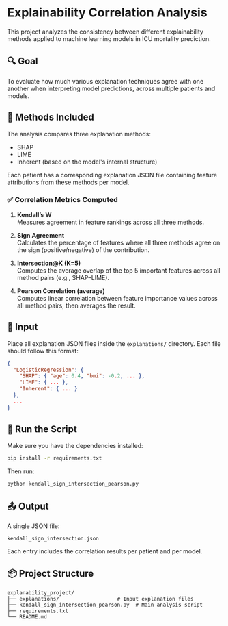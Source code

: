 # Explainability Correlation Analysis

This project analyzes the consistency between different explainability methods applied to machine learning models in ICU mortality prediction.

## 🔍 Goal
To evaluate how much various explanation techniques agree with one another when interpreting model predictions, across multiple patients and models.

## 🧪 Methods Included

The analysis compares three explanation methods:
- SHAP
- LIME
- Inherent (based on the model's internal structure)

Each patient has a corresponding explanation JSON file containing feature attributions from these methods per model.

### ✅ Correlation Metrics Computed

1. **Kendall’s W**  
   Measures agreement in feature rankings across all three methods.

2. **Sign Agreement**  
   Calculates the percentage of features where all three methods agree on the sign (positive/negative) of the contribution.

3. **Intersection@K (K=5)**  
   Computes the average overlap of the top 5 important features across all method pairs (e.g., SHAP–LIME).

4. **Pearson Correlation (average)**  
   Computes linear correlation between feature importance values across all method pairs, then averages the result.

## 📁 Input

Place all explanation JSON files inside the `explanations/` directory. Each file should follow this format:

```json
{
  "LogisticRegression": {
    "SHAP": { "age": 0.4, "bmi": -0.2, ... },
    "LIME": { ... },
    "Inherent": { ... }
  },
  ...
}
```

## 🚀 Run the Script

Make sure you have the dependencies installed:
```bash
pip install -r requirements.txt
```

Then run:
```bash
python kendall_sign_intersection_pearson.py
```

## 📤 Output

A single JSON file:
```
kendall_sign_intersection.json
```

Each entry includes the correlation results per patient and per model.

## 📦 Project Structure

```
explanability_project/
├── explanations/                   # Input explanation files
├── kendall_sign_intersection_pearson.py  # Main analysis script
├── requirements.txt
└── README.md
```